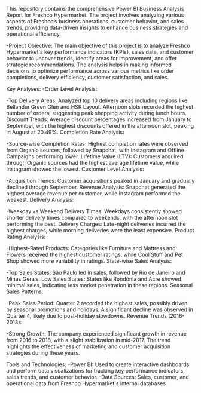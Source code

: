 This repository contains the comprehensive Power BI Business Analysis Report for Freshco Hypermarket. The project involves analyzing various aspects of Freshco’s business operations, customer behavior, and sales trends, providing data-driven insights to enhance business strategies and operational efficiency.

-Project Objective:
The main objective of this project is to analyze Freshco Hypermarket's key performance indicators (KPIs), sales data, and customer behavior to uncover trends, identify areas for improvement, and offer strategic recommendations. The analysis helps in making informed decisions to optimize performance across various metrics like order completions, delivery efficiency, customer satisfaction, and sales.

Key Analyses:
-Order Level Analysis:

-Top Delivery Areas: Analyzed top 10 delivery areas including regions like Bellandur Green Glen and HSR Layout. Afternoon slots recorded the highest number of orders, suggesting peak shopping activity during lunch hours.
Discount Trends: Average discount percentages increased from January to September, with the highest discounts offered in the afternoon slot, peaking in August at 20.49%.
Completion Rate Analysis:

-Source-wise Completion Rates: Highest completion rates were observed from Organic sources, followed by Snapchat, with Instagram and Offline Campaigns performing lower.
Lifetime Value (LTV): Customers acquired through Organic sources had the highest average lifetime value, while Instagram showed the lowest.
Customer Level Analysis:

-Acquisition Trends: Customer acquisitions peaked in January and gradually declined through September.
Revenue Analysis: Snapchat generated the highest average revenue per customer, while Instagram performed the weakest.
Delivery Analysis:

-Weekday vs Weekend Delivery Times: Weekdays consistently showed shorter delivery times compared to weekends, with the afternoon slot performing the best.
Delivery Charges: Late-night deliveries incurred the highest charges, while morning deliveries were the least expensive.
Product Rating Analysis:

-Highest-Rated Products: Categories like Furniture and Mattress and Flowers received the highest customer ratings, while Cool Stuff and Pet Shop showed more variability in ratings.
State-wise Sales Analysis:

-Top Sales States: São Paulo led in sales, followed by Rio de Janeiro and Minas Gerais.
Low Sales States: States like Rondônia and Acre showed minimal sales, indicating less market penetration in these regions.
Seasonal Sales Patterns:

-Peak Sales Period: Quarter 2 recorded the highest sales, possibly driven by seasonal promotions and holidays. A significant decline was observed in Quarter 4, likely due to post-holiday slowdowns.
Revenue Trends (2016-2018):

-Strong Growth: The company experienced significant growth in revenue from 2016 to 2018, with a slight stabilization in mid-2017. The trend highlights the effectiveness of marketing and customer acquisition strategies during these years.


Tools and Technologies:
-Power BI: Used to create interactive dashboards and perform data visualizations for tracking key performance indicators, sales trends, and customer behavior.
-Data Sources: Sales, customer, and operational data from Freshco Hypermarket's internal databases.
